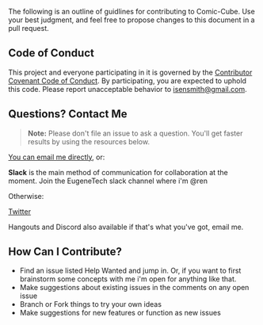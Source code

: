 The following is an outline of guidlines for contributing to Comic-Cube. Use your best judgment, and feel free to propose changes to this document in a pull request.

## Code of Conduct
This project and everyone participating in it is governed by the [Contributor Covenant Code of Conduct](Code-of-Conduct.md). By participating, you are expected to uphold this code. Please report unacceptable behavior to [isensmith@gmail.com](mailto:isensmith@gmail.com).

## Questions? Contact Me
> **Note:** Please don't file an issue to ask a question. You'll get faster results by using the resources below.

[You can email me directly](mailto:isensmith@gmail.com), or:

**Slack** is the main method of communication for collaboration at the moment. Join the EugeneTech slack channel where i'm @ren

Otherwise:

[Twitter](http://twitter.com/isensmith)

Hangouts and Discord also available if that's what you've got, email me.

## How Can I Contribute?
- Find an issue listed Help Wanted and jump in. Or, if you want to first brainstorm some concepts with me i'm open for anything like that. 
- Make suggestions about existing issues in the comments on any open issue
- Branch or Fork things to try your own ideas
- Make suggestions for new features or function as new issues
